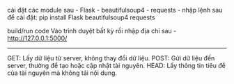 cài đặt các module sau
    - Flask 
    - beautifulsoup4 
    - requests
    - nhập lệnh sau để cài đặt: pip install Flask beautifulsoup4 requests

build/run code
Vào trình duyệt bất kỳ rồi nhập địa chỉ sau
    - http://127.0.0.1:5000/


**********************************************
GET: Lấy dữ liệu từ server, không thay đổi dữ liệu.
POST: Gửi dữ liệu đến server, thường để tạo hoặc cập nhật tài nguyên.
HEAD: Lấy thông tin tiêu đề của tài nguyên mà không tải nội dung.
